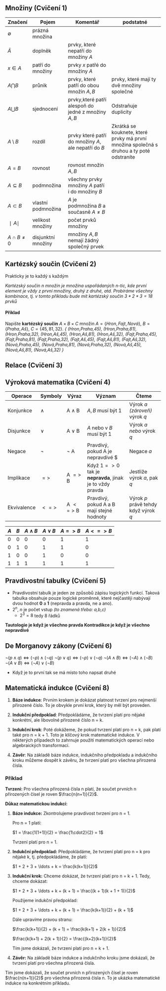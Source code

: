 ## Množiny (Cvičení 1)
| Značení          | Pojem              | Komentář                                              | podstatné    |
| ---------------- | ------------------ | ----------------------------------------------------- | --- |
|$∅$       |prázná množina     |                                    |     |
|$\bar{A}$       |doplněk            | prvky, které nepatří do množiny $A$     |     |
| $x\in A$   | patří do množiny   | prvky $x$ patřé do množiny $A$        |     |
| $A\bigcap B$  | průnik             | prvky, které patří do obou množin $A,B$   |  prvky, které mají ty dvě množiny společné   |
| $A\bigcup B$  | sjednocení         | prvky,které patří alespoň do jedné z množiny $A,B$    |  Odstraňuje duplicity   |
| $A \setminus B$  | rozdíl             | prvky které patří do množiny $A$, ale nepatří do $B$ |  Zkrátká se kouknete, které prvky má první množina společná s druhou a ty poté odstraníte   |
| $A=B$  | rovnost            | rovnost množin $A,B$                               |     |
| $A\subseteq B$  | podmnožina         | všechny prvky množiny $A$ patří i do množiny $B$      |     |
| $A \subset B$  | vlastní podmnožina | $A$ je podmnožina $B$ a současně $A \ne B$            |     |
| $∣A∣$   | velikost množiny   | počet prvků množiny                                   |     |
| $A \cap B \ne 0$ | disjunktní množiny | množiny $A,B$ nemají žádný společný prvek             |     |
## Kartézský součin (Cvičení 2)
Prakticky je to každý s každým

*Kartézský součin n množin je množina uspořádaných n-tic, kde první element je vždy z první množiny, druhý z druhé, atd. Probíráme všechny kombinace, tj. v tomto příkladu bude mít kartézský součin $3*2*3=18$ prvků*
#### Příklad
Napište **kartézský součin** $A \times B \times C$ množin $A = \{ Hron, Fajt, Nová\}$, $B = \{ Praha, Aš\}$, $C = \{ 45,81,32\}$.
*{ (Hron,Praha,45), (Hron,Praha,81), (Hron,Praha,32), (Hron,Aš,45), (Hron,Aš,81), (Hron,Aš,32), (Fajt,Praha,45), (Fajt,Praha,81), (Fajt,Praha,32), (Fajt,Aš,45), (Fajt,Aš,81), (Fajt,Aš,32), (Nová,Praha,45), (Nová,Praha,81), (Nová,Praha,32), (Nová,Aš,45), (Nová,Aš,81), (Nová,Aš,32) }*

## Relace (Cvičení 3)

## Výroková matematika (Cvičení 4)
| Operace   | Symboly | Výraz          | Význam                          | Čteme |
|-----------|---------|----------------|---------------------------------|---------------------|
| Konjunkce |   $∧$   | A $∧$ B      | $A, B$ musí být 1 | Výrok $a$ *(zároveň)* výrok $q$ |
| Disjunkce | $∨$      | A $∨$ B     | $A$ nebo v $B$ musí být 1 | Výrok $a$ *nebo* výrok $q$ |
| Negace    | $¬$     | $¬$ A        | Pravdivý, pokud A je nepravdivé    $| Negace $a$ |
| Implikace | $=>$      | A $=>$ B   | Když $1=>0$ tak je **nepravda**, jinak je to vždy pravda | Jestliže výrok $a$, pak $q$  |
| Ekvivalence | $<=>$  | A $<=>$ B  | Pravdivý, pokud A a B mají stejné hodnoty | Výrok $p$ právě tehdy když výrok $q$  |

| $A$ | $B$ | $A∧B$ | $A∨B$ | $A=>B$ | $A<=>B$ |
| --- | --- | ----- | ----- | ------ | ------- |
| 0   | 0   | 0     | 0     | 1      | 1       |
| 0   | 1   | 0     | 1     | 1      | 0       |
| 1   | 0   | 0     | 1     | 0      | 0       |
| 1    |  1   |    1   |     1  |      1  |     1    |
## Pravdivostní tabulky (Cvičení 5)
- Pravdivostní tabulk je jeden ze způsobů zápisu logických funkcí. Taková tabulka obsahuje pouze logické proměnné, které nejčastěji nabývají dvou hodnot **0** a **1** (nepravda a pravda, ne a ano).
- $2^n$, $n$ je počet vstup *(to znamená třeba: a,b,c)*
	- $2^3=8$ tedy 8 řádků

**Tautologie je když je všechno pravda
Kontradikce je když je všechno nepravdivé**
## De Morganovy zákony (Cvičení 6)
$\lnot (p \land q) \Leftrightarrow (\lnot p) \land (\lnot q)$
$\lnot (p \lor q) \Leftrightarrow (\lnot p) \lor (\lnot q)$
$\lnot (A \land B) \Leftrightarrow (\lnot A) \land (\lnot B)$
$\lnot (A \lor B) \Leftrightarrow (\lnot A) \lor (\lnot B)$

- Když je to první tak se má místo toho napsat druhé
## Matematická indukce (Cvičení 8)
1. **Báze indukce**: Prvním krokem je dokázat platnost tvrzení pro nejmenší přirozené číslo. To je obvykle první krok, který by měl být proveden.

2. **Indukční předpoklad**: Předpokládáme, že tvrzení platí pro nějaké konkrétní, ale libovolné přirozené číslo n = k.

3. **Indukční krok**: Poté dokážeme, že pokud tvrzení platí pro n = k, pak platí také pro n = k + 1. Toto je klíčový krok matematické indukce. V některých případech to zahrnuje použití matematických operací nebo algebraických transformací.

4. **Závěr**: Na základě báze indukce, indukčního předpokladu a indukčního kroku můžeme dospět k závěru, že tvrzení platí pro všechna přirozená čísla.

### Příklad
**Tvrzení:** Pro všechna přirozená čísla n platí, že součet prvních n přirozených čísel je roven $\frac{n(n+1)}{2}$.

**Důkaz matematickou indukcí:**

1. **Báze indukce:** Zkontrolujeme pravdivost tvrzení pro n = 1.
    
    Pro n = 1 platí:
    
    $1 = \frac{1(1+1)}{2} = \frac{1\cdot2}{2} = 1$
    
    Tvrzení platí pro n = 1.
    
2. **Indukční předpoklad:** Předpokládáme, že tvrzení platí pro n = k pro nějaké k, tj. předpokládáme, že platí:
    
    $1 + 2 + 3 + \ldots + k = \frac{k(k+1)}{2}$
    
3. **Indukční krok:** Chceme dokázat, že tvrzení platí pro n = k + 1. Tedy, chceme dokázat:
    
    $1 + 2 + 3 + \ldots + k + (k + 1) = \frac{(k + 1)(k + 1 + 1)}{2}$
    
    Použijeme indukční předpoklad:
    
    $1 + 2 + 3 + \ldots + k + (k + 1) = \frac{k(k+1)}{2} + (k + 1)$
    
    Dále upravíme pravou stranu:
    
    $\frac{k(k+1)}{2} + (k + 1) = \frac{k(k+1) + 2(k + 1)}{2}$
    
    $\frac{k(k+1) + 2(k + 1)}{2} = \frac{(k+2)(k+1)}{2}$
    
    Tím jsme dokázali, že tvrzení platí pro n = k + 1.
    
4. **Závěr:** Na základě báze indukce a indukčního kroku jsme dokázali, že tvrzení platí pro všechna přirozená čísla.
    

Tím jsme dokázali, že součet prvních n přirozených čísel je roven $\frac{n(n+1)}{2}$ pro všechna přirozená čísla n. To je ukázka matematické indukce na konkrétním příkladu.